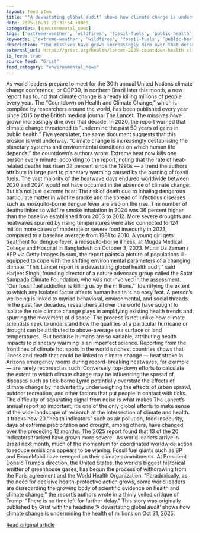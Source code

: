 ```yaml
---
layout: feed_item
title: "‘A devastating global audit’ shows how climate change is undermining the health of millions"
date: 2025-10-31 21:31:54 +0000
categories: [environmental_news]
tags: ['extreme-weather', 'wildfires', 'fossil-fuels', 'public-health', 'climate-policy', 'water-crisis', 'paris-agreement', 'drought', 'urgent', 'tropical-storms']
keywords: ['extreme-weather', 'wildfires', 'fossil-fuels', 'public-health', 'climate-policy', 'audit', 'devastating', 'global']
description: "The missives have grown increasingly dire over that decade"
external_url: https://grist.org/health/lancet-2025-countdown-health-climate-change-report/
is_feed: true
source_feed: "Grist"
feed_category: "environmental_news"
---
```


As world leaders prepare to meet for the 30th annual United Nations climate change conference, or COP30, in northern Brazil later this month, a new report has found that climate change is already killing millions of people every year. The “Countdown on Health and Climate Change,” which is compiled by researchers around the world, has been published every year since 2015 by the British medical journal The Lancet. The missives have grown increasingly dire over that decade. In 2020, the report warned that climate change threatened to “undermine the past 50 years of gains in public health.” Five years later, the same document suggests that this erosion is well underway. “Climate change is increasingly destabilising the planetary systems and environmental conditions on which human life depends,” the countdown’s authors wrote. Extreme heat now kills one person every minute, according to the report, noting that the rate of heat-related deaths has risen 23 percent since the 1990s — a trend the authors attribute in large part to planetary warming caused by the burning of fossil fuels. The vast majority of the heatwave days endured worldwide between 2020 and 2024 would not have occurred in the absence of climate change. But it’s not just extreme heat: The risk of death due to inhaling dangerous particulate matter in wildfire smoke and the spread of infectious diseases such as mosquito-borne dengue fever are also on the rise. The number of deaths linked to wildfire smoke inhalation in 2024 was 36 percent higher than the baseline established from 2003 to 2012. More severe droughts and heatwaves spurred by rising temperatures were also connected to 124 million more cases of moderate or severe food insecurity in 2023, compared to a baseline average from 1981 to 2010. A young girl gets treatment for dengue fever, a mosquito-borne illness, at Mugda Medical College and Hospital in Bangladesh on October 3, 2023. Munir Uz Zaman / AFP via Getty Images In sum, the report paints a picture of populations ill-equipped to cope with the shifting environmental parameters of a changing climate. “This Lancet report is a devastating global health audit,” said Harjeet Singh, founding director of a nature advocacy group called the Satat Sampada Climate Foundation, who was not involved in the assessment. “Our fossil fuel addiction is killing us by the millions.”&nbsp; Identifying the extent to which any isolated factor affects human health is no easy feat. A person’s wellbeing is linked to myriad behavioral, environmental, and social threads. In the past few decades, researchers all over the world have sought to isolate the role climate change plays in amplifying existing health trends and spurring the movement of disease. The process is not unlike how climate scientists seek to understand how the qualities of a particular hurricane or drought can be attributed to above-average sea surface or land temperatures.&nbsp; But because humans are so variable, attributing health impacts to planetary warming is an imperfect science. Reporting from the frontlines of climate hot spots in the world’s richest countries shows that illness and death that could be linked to climate change — heat stroke in Arizona emergency rooms during record-breaking heatwaves, for example — are rarely recorded as such. Conversely, top-down efforts to calculate the extent to which climate change may be influencing the spread of diseases such as tick-borne Lyme potentially overstate the effects of climate change by inadvertently underweighing the effects of urban sprawl, outdoor recreation, and other factors that put people in contact with ticks.&nbsp; The difficulty of separating signal from noise is what makes The Lancet’s annual report so important; it’s one of the only global efforts to make sense of the wide landscape of research at the intersection of climate and health. It tracks how 20 “health indicators” such as air pollution, food insecurity, days of extreme precipitation and drought, among others, have changed over the preceding 12 months. The 2025 report found that 13 of the 20 indicators tracked have grown more severe.&nbsp; As world leaders arrive in Brazil next month, much of the momentum for coordinated worldwide action to reduce emissions appears to be waning. Fossil fuel giants such as BP and ExxonMobil have reneged on their climate commitments. At President Donald Trump’s direction, the United States, the world&#8217;s biggest historical emitter of greenhouse gases, has begun the process of withdrawing from the Paris agreement and the World Health Organization. “Paradoxically, as the need for decisive health-protective action grows, some world leaders are disregarding the growing body of scientific evidence on health and climate change,” the report&#8217;s authors wrote in a thinly veiled critique of Trump. “There is no time left for further delay.” This story was originally published by Grist with the headline ‘A devastating global audit’ shows how climate change is undermining the health of millions on Oct 31, 2025.

[Read original article](https://grist.org/health/lancet-2025-countdown-health-climate-change-report/)
